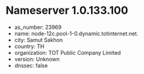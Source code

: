 # Nameserver 1.0.133.100

* as_number: 23969
* name: node-12c.pool-1-0.dynamic.totinternet.net.
* city: Samut Sakhon
* country: TH
* organization: TOT Public Company Limited
* version: Unknown
* dnssec: false
